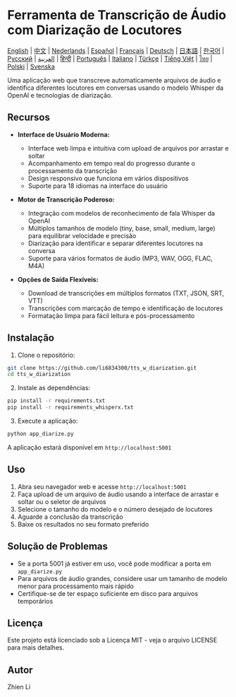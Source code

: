# Ferramenta de Transcrição de Áudio com Diarização de Locutores

[English](README.md) | [中文](README_zh.md) | [Nederlands](README_nl.md) | [Español](README_es.md) | [Français](README_fr.md) | [Deutsch](README_de.md) | [日本語](README_ja.md) | [한국어](README_ko.md) | [Русский](README_ru.md) | [العربية](README_ar.md) | [हिन्दी](README_hi.md) | [Português](README_pt.md) | [Italiano](README_it.md) | [Türkçe](README_tr.md) | [Tiếng Việt](README_vi.md) | [ไทย](README_th.md) | [Polski](README_pl.md) | [Svenska](README_sv.md)

Uma aplicação web que transcreve automaticamente arquivos de áudio e identifica diferentes locutores em conversas usando o modelo Whisper da OpenAI e tecnologias de diarização.

## Recursos

- **Interface de Usuário Moderna:**
  * Interface web limpa e intuitiva com upload de arquivos por arrastar e soltar
  * Acompanhamento em tempo real do progresso durante o processamento da transcrição
  * Design responsivo que funciona em vários dispositivos
  * Suporte para 18 idiomas na interface do usuário

- **Motor de Transcrição Poderoso:**
  * Integração com modelos de reconhecimento de fala Whisper da OpenAI
  * Múltiplos tamanhos de modelo (tiny, base, small, medium, large) para equilibrar velocidade e precisão
  * Diarização para identificar e separar diferentes locutores na conversa
  * Suporte para vários formatos de áudio (MP3, WAV, OGG, FLAC, M4A)

- **Opções de Saída Flexíveis:**
  * Download de transcrições em múltiplos formatos (TXT, JSON, SRT, VTT)
  * Transcrições com marcação de tempo e identificação de locutores
  * Formatação limpa para fácil leitura e pós-processamento

## Instalação

1. Clone o repositório:
```bash
git clone https://github.com/li6834300/tts_w_diarization.git
cd tts_w_diarization
```

2. Instale as dependências:
```bash
pip install -r requirements.txt
pip install -r requirements_whisperx.txt
```

3. Execute a aplicação:
```bash
python app_diarize.py
```

A aplicação estará disponível em `http://localhost:5001`

## Uso

1. Abra seu navegador web e acesse `http://localhost:5001`
2. Faça upload de um arquivo de áudio usando a interface de arrastar e soltar ou o seletor de arquivos
3. Selecione o tamanho do modelo e o número desejado de locutores
4. Aguarde a conclusão da transcrição
5. Baixe os resultados no seu formato preferido

## Solução de Problemas

- Se a porta 5001 já estiver em uso, você pode modificar a porta em `app_diarize.py`
- Para arquivos de áudio grandes, considere usar um tamanho de modelo menor para processamento mais rápido
- Certifique-se de ter espaço suficiente em disco para arquivos temporários

## Licença

Este projeto está licenciado sob a Licença MIT - veja o arquivo LICENSE para mais detalhes.

## Autor

Zhien Li 